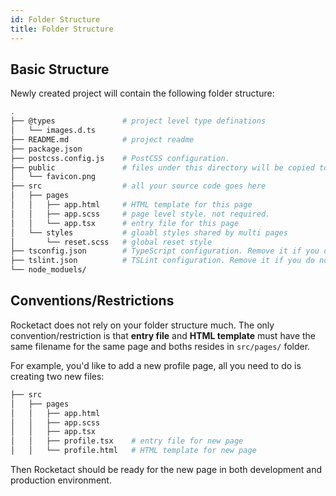 ```yaml
---
id: Folder Structure
title: Folder Structure
---
```


## Basic Structure

Newly created project will contain the following folder structure:

```bash
.
├── @types               # project level type definations
│   └── images.d.ts
├── README.md            # project readme
├── package.json
├── postcss.config.js    # PostCSS configuration.
├── public               # files under this directory will be copied to build directory untouched
│   └── favicon.png
├── src                  # all your source code goes here
│   ├── pages
│   │   ├── app.html     # HTML template for this page
│   │   ├── app.scss     # page level style. not required.
│   │   └── app.tsx      # entry file for this page
│   └── styles           # gloabl styles shared by multi pages
│       └── reset.scss   # global reset style
├── tsconfig.json        # TypeScript configuration. Remove it if you don't use TypeScript
├── tslint.json          # TSLint configuration. Remove it if you do not need TSLint check
└── node_moduels/
```

## Conventions/Restrictions

Rocketact does not rely on your folder structure much. The only convention/restriction is that **entry file** and **HTML template** must have the same filename for the same page and boths resides in `src/pages/` folder.

For example, you'd like to add a new profile page, all you need to do is creating two new files:

```bash
├── src
│   ├── pages
│   │   ├── app.html
│   │   ├── app.scss
│   │   ├── app.tsx
│   │   ├── profile.tsx    # entry file for new page
│   │   └── profile.html   # HTML template for new page
```

Then Rocketact should be ready for the new page in both development and production environment.